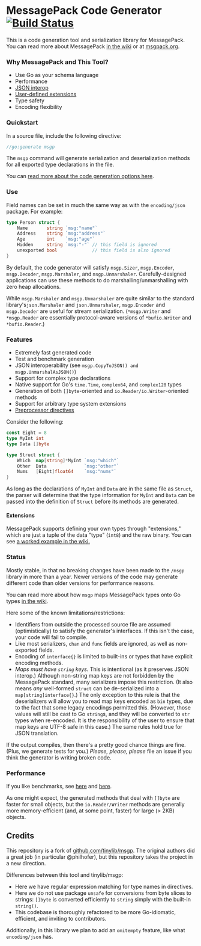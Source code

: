 MessagePack Code Generator [![Build Status](https://travis-ci.org/dchenk/msgp.svg?branch=master)](https://travis-ci.org/dchenk/msgp)
=======

This is a code generation tool and serialization library for MessagePack. You can read more about MessagePack [in the wiki](http://github.com/dchenk/msgp/wiki) or at [msgpack.org](https://msgpack.org).

### Why MessagePack and This Tool?

- Use Go as your schema language
- Performance
- [JSON interop](http://godoc.org/github.com/dchenk/msgp/msgp#CopyToJSON)
- [User-defined extensions](http://github.com/dchenk/msgp/wiki/Using-Extensions)
- Type safety
- Encoding flexibility

### Quickstart

In a source file, include the following directive:

```go
//go:generate msgp
```

The `msgp` command will generate serialization and deserialization methods for all exported type declarations in the file.

You can [read more about the code generation options here](https://github.com/dchenk/msgp/wiki/Using-the-Code-Generator).

### Use

Field names can be set in much the same way as with the `encoding/json` package. For example:

```go
type Person struct {
	Name       string `msg:"name"`
	Address    string `msg:"address"`
	Age        int    `msg:"age"`
	Hidden     string `msg:"-"` // this field is ignored
	unexported bool             // this field is also ignored
}
```

By default, the code generator will satisfy `msgp.Sizer`, `msgp.Encoder`, `msgp.Decoder`, `msgp.Marshaler`,
and `msgp.Unmarshaler`. Carefully-designed applications can use these methods to do marshalling/unmarshalling
with zero heap allocations.

While `msgp.Marshaler` and `msgp.Unmarshaler` are quite similar to the standard library's`json.Marshaler`
and `json.Unmarshaler`, `msgp.Encoder` and `msgp.Decoder` are useful for stream serialization.
(`*msgp.Writer` and `*msgp.Reader` are essentially protocol-aware versions of `*bufio.Writer` and `*bufio.Reader`.)

### Features

 - Extremely fast generated code
 - Test and benchmark generation
 - JSON interoperability (see `msgp.CopyToJSON() and msgp.UnmarshalAsJSON()`)
 - Support for complex type declarations
 - Native support for Go's `time.Time`, `complex64`, and `complex128` types 
 - Generation of both `[]byte`-oriented and `io.Reader/io.Writer`-oriented methods
 - Support for arbitrary type system extensions
 - [Preprocessor directives](http://github.com/dchenk/msgp/wiki/Preprocessor-Directives)

Consider the following:
```go
const Eight = 8
type MyInt int
type Data []byte

type Struct struct {
	Which  map[string]*MyInt `msg:"which"`
	Other  Data              `msg:"other"`
	Nums   [Eight]float64    `msg:"nums"`
}
```
As long as the declarations of `MyInt` and `Data` are in the same file as `Struct`, the parser will determine that the type information for `MyInt` and `Data` can be passed into the definition of `Struct` before its methods are generated.

#### Extensions

MessagePack supports defining your own types through "extensions," which are just a tuple of
the data "type" (`int8`) and the raw binary. You can see [a worked example in the wiki.](http://github.com/dchenk/msgp/wiki/Using-Extensions)

### Status

Mostly stable, in that no breaking changes have been made to the `/msgp` library in more than a year. Newer versions
of the code may generate different code than older versions for performance reasons.

You can read more about how `msgp` maps MessagePack types onto Go types [in the wiki](http://github.com/dchenk/msgp/wiki).

Here some of the known limitations/restrictions:

- Identifiers from outside the processed source file are assumed (optimistically) to satisfy the generator's interfaces. If this isn't the case, your code will fail to compile.
- Like most serializers, `chan` and `func` fields are ignored, as well as non-exported fields.
- Encoding of `interface{}` is limited to built-ins or types that have explicit encoding methods.
- _Maps must have `string` keys._ This is intentional (as it preserves JSON interop.) Although non-string map keys are not forbidden by the MessagePack standard, many serializers impose this restriction. (It also means *any* well-formed `struct` can be de-serialized into a `map[string]interface{}`.) The only exception to this rule is that the deserializers will allow you to read map keys encoded as `bin` types, due to the fact that some legacy encodings permitted this. (However, those values will still be cast to Go `string`s, and they will be converted to `str` types when re-encoded. It is the responsibility of the user to ensure that map keys are UTF-8 safe in this case.) The same rules hold true for JSON translation.

If the output compiles, then there's a pretty good chance things are fine. (Plus, we generate tests for you.) *Please, please, please* file an issue if you think the generator is writing broken code.

### Performance

If you like benchmarks, see [here](http://bravenewgeek.com/so-you-wanna-go-fast/) and [here](https://github.com/alecthomas/go_serialization_benchmarks).

As one might expect, the generated methods that deal with `[]byte` are faster for small objects, but the `io.Reader/Writer` methods are generally more memory-efficient (and, at some point, faster) for large (> 2KB) objects.

## Credits

This repository is a fork of [github.com/tinylib/msgp](https://github.com/tinylib/msgp). The original authors did a great job (in particular @philhofer), but
this repository takes the project in a new direction.

Differences between this tool and tinylib/msgp:
- Here we have regular expression matching for type names in directives.
- Here we do not use package `unsafe` for conversions from byte slices to strings: `[]byte` is converted efficiently
to `string` simply with the built-in `string()`.
- This codebase is thoroughly refactored to be more Go-idiomatic, efficient, and inviting to contributors.

Additionally, in this library we plan to add an `omitempty` feature, like what `encoding/json` has.

